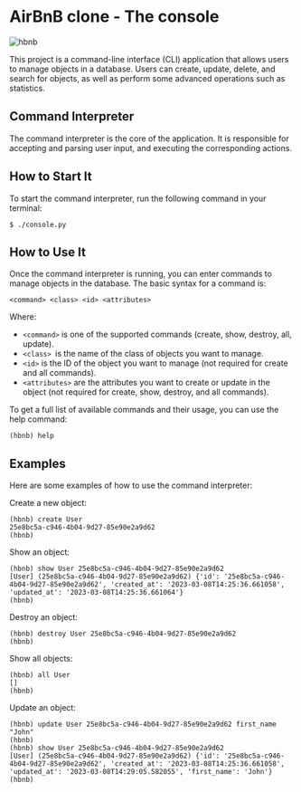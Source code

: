 # AirBnB clone - The console
![hbnb](https://user-images.githubusercontent.com/107734098/223599965-315a2824-f81f-42fa-b981-3c9a1f333549.png)

This project is a command-line interface (CLI) application that allows users to manage objects in a database. Users can create, update, delete, and search for objects, as well as perform some advanced operations such as statistics.

## Command Interpreter

The command interpreter is the core of the application. It is responsible for accepting and parsing user input, and executing the corresponding actions.

## How to Start It
To start the command interpreter, run the following command in your terminal:

```$ ./console.py```




## How to Use It
Once the command interpreter is running, you can enter commands to manage objects in the database. The basic syntax for a command is:

```<command> <class> <id> <attributes>```

Where:

- ```<command>``` is one of the supported commands (create, show, destroy, all, update).
- ```<class> ```is the name of the class of objects you want to manage.
- ```<id>``` is the ID of the object you want to manage (not required for create and all commands).
- ```<attributes>``` are the attributes you want to create or update in the object (not required for create, show, destroy, and all commands).

To get a full list of available commands and their usage, you can use the help command:

```(hbnb) help```

## Examples
Here are some examples of how to use the command interpreter:

Create a new object:
```
(hbnb) create User
25e8bc5a-c946-4b04-9d27-85e90e2a9d62
(hbnb)
```
Show an object:
```
(hbnb) show User 25e8bc5a-c946-4b04-9d27-85e90e2a9d62
[User] (25e8bc5a-c946-4b04-9d27-85e90e2a9d62) {'id': '25e8bc5a-c946-4b04-9d27-85e90e2a9d62', 'created_at': '2023-03-08T14:25:36.661058', 'updated_at': '2023-03-08T14:25:36.661064'}
(hbnb)
```

Destroy an object:
```
(hbnb) destroy User 25e8bc5a-c946-4b04-9d27-85e90e2a9d62
(hbnb)
```
Show all objects:
```
(hbnb) all User
[]
(hbnb)
```
Update an object:
```
(hbnb) update User 25e8bc5a-c946-4b04-9d27-85e90e2a9d62 first_name "John"
(hbnb)
(hbnb) show User 25e8bc5a-c946-4b04-9d27-85e90e2a9d62
[User] (25e8bc5a-c946-4b04-9d27-85e90e2a9d62) {'id': '25e8bc5a-c946-4b04-9d27-85e90e2a9d62', 'created_at': '2023-03-08T14:25:36.661058', 'updated_at': '2023-03-08T14:29:05.582055', 'first_name': 'John'}
(hbnb)
```



